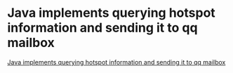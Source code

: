 # Java implements querying hotspot information and sending it to qq mailbox
[Java implements querying hotspot information and sending it to qq mailbox](https://aiwithcloud.com/2022/09/19/java_implements_querying_hotspot_information_and_sending_it_to_qq_mailbox/)